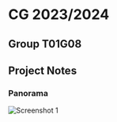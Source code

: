 # CG 2023/2024

## Group T01G08

## Project Notes

### Panorama
![Screenshot 1](screenshots/project-t01-g08-1.png)